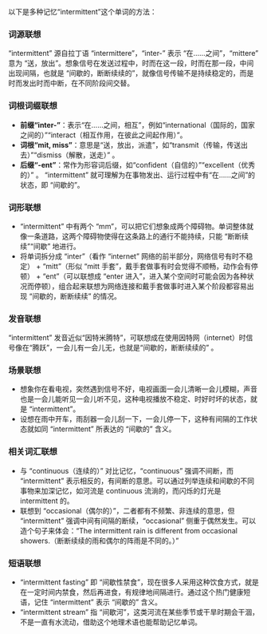 以下是多种记忆“intermittent”这个单词的方法：

### 词源联想
“intermittent” 源自拉丁语 “intermittere”，“inter-” 表示 “在……之间”，“mittere” 意为 “送，放出”。想象信号在发送过程中，时而在这一段，时而在那一段，中间出现间隔，也就是 “间歇的，断断续续的”，就像信号传输不是持续稳定的，而是时而发出时而中断，在不同阶段间交替。

### 词根词缀联想
 - **前缀“inter-”**：表示“在……之间，相互”，例如“international（国际的，国家之间的）”“interact（相互作用，在彼此之间起作用）”。
 - **词根“mit, miss”**：意思是“送，放出，派遣”，如“transmit（传输，传送出去）”“dismiss（解散，送走）” 。
 - **后缀“-ent”**：常作为形容词后缀，如“confident（自信的）”“excellent（优秀的）” 。
“intermittent” 就可理解为在事物发出、运行过程中有“在……之间”的状态，即 “间歇的”。

### 词形联想
 - “intermittent” 中有两个 “mm”，可以把它们想象成两个障碍物。单词整体就像一条道路，这两个障碍物使得在这条路上的通行不能持续，只能 “断断续续”“间歇” 地进行。
 - 将单词拆分成 “inter”（看作 “internet” 网络的前半部分，网络信号有时不稳定） + “mitt”（形似 “mitt 手套”，戴手套做事有时会觉得不顺畅，动作会有停顿） + “ent”（可以联想成 “enter 进入”，进入某个空间时可能会因为各种状况而停顿），组合起来联想为网络连接和戴手套做事时进入某个阶段都容易出现 “间歇的，断断续续” 的情况。

### 发音联想
“intermittent” 发音近似“因特米腾特”，可联想成在使用因特网（internet）时信号像在“腾跃”，一会儿有一会儿无，也就是“间歇的，断断续续的” 。

### 场景联想
 - 想象你在看电视，突然遇到信号不好，电视画面一会儿清晰一会儿模糊，声音也是一会儿能听见一会儿听不见，这种电视播放不稳定、时好时坏的状态，就是 “intermittent”。
 - 设想在雨中开车，雨刮器一会儿刮一下，一会儿停一下，这种有间隔的工作状态就如同 “intermittent” 所表达的 “间歇的” 含义。

### 相关词汇联想
 - 与 “continuous（连续的）” 对比记忆，“continuous” 强调不间断，而 “intermittent” 表示相反的，有间断的意思。可以通过列举连续和间歇的不同事物来加深记忆，如河流是 continuous 流淌的，而闪烁的灯光是 intermittent 的。
 - 联想到 “occasional（偶尔的）”，二者都有不频繁、非连续的意思，但 “intermittent” 强调中间有间隔的断续，“occasional” 侧重于偶然发生。可以造个句子来体会：“The intermittent rain is different from occasional showers.（断断续续的雨和偶尔的阵雨是不同的。）”

### 短语联想
 - “intermittent fasting” 即 “间歇性禁食”，现在很多人采用这种饮食方式，就是在一定时间内禁食，然后再进食，有规律地间隔进行。通过这个热门健康短语，记住 “intermittent” 表示 “间歇的” 含义。
 - “intermittent stream” 指 “间歇河”，这类河流在某些季节或干旱时期会干涸，不是一直有水流动，借助这个地理术语也能帮助记忆单词。 